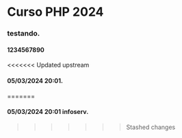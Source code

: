 # Curso PHP 2024

### testando.

#### 1234567890

<<<<<<< Updated upstream
#### 05/03/2024 20:01.
=======
#### 05/03/2024 20:01 infoserv.
>>>>>>> Stashed changes
